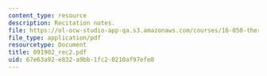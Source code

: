 ```yaml
---
content_type: resource
description: Recitation notes.
file: https://ol-ocw-studio-app-qa.s3.amazonaws.com/courses/16-050-thermal-energy-fall-2002/67e63a92e832a9bb1fc20210af97efe0_091902_rec2.pdf
file_type: application/pdf
resourcetype: Document
title: 091902_rec2.pdf
uid: 67e63a92-e832-a9bb-1fc2-0210af97efe0
---
```

